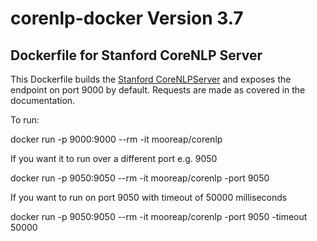 # corenlp-docker Version 3.7

Dockerfile for Stanford CoreNLP Server
---------

This Dockerfile builds the [Stanford CoreNLPServer](http://stanfordnlp.github.io/CoreNLP/corenlp-server.html) and exposes the endpoint on port 9000 by default. Requests are made as covered in the documentation.

To run:

docker run -p 9000:9000 --rm -it mooreap/corenlp

If you want it to run over a different port e.g. 9050

docker run -p 9050:9050 --rm -it mooreap/corenlp -port 9050

If you want to run on port 9050 with timeout of 50000 milliseconds

docker run -p 9050:9050 --rm -it mooreap/corenlp -port 9050 -timeout 50000
